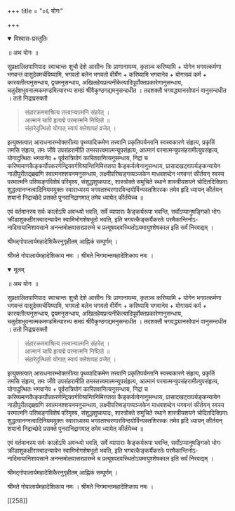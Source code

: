 +++
title = "०६ योगः"

+++


<details open><summary>विश्वास-प्रस्तुतिः</summary>

॥ अथ योगः ॥

सुप्रक्षालितपाणिपादः स्वाचान्तः शुचौ देशे आसीनः त्रिः प्राणानायम्य, कृतञ्च करिष्यामि + योगेन भगवत्कर्मणा भगवन्तं वासुदेवमर्चयिष्यामि, भगवतो बलेन भगवतो वीर्येण + करिष्यामि भगवानेव + योगाख्यं कर्म + कारयतीत्यनुसन्धाय, द्वयमनुसन्धाय, अखिलहेयप्रत्यनीकेत्यादिपूर्वोक्तप्रकारेणानुसन्धाय, चतुर्दशभुवनात्मकमण्डमित्यारभ्य समग्रं श्रीवैकुण्ठगद्यमनुसन्दधीत । तदशक्तौ भगवद्ध्यानसोपानं वानुसन्दधीत । ततो निद्राप्रसक्तौ 

> संहारक्रममाश्रित्य तत्त्वान्यात्मनि संहरेत् ।  
आत्मानं चापि हृत्पद्मे परमात्मनि निष्ठिते ॥  
संहारेदुत्थितो योगात् स्वापं क्लेशापहं व्रजेत् । 

इत्युक्तत्वात् आराधनारम्भोक्तरीत्या पृथ्व्यादिक्रमेण तत्त्वानि प्रकृतिपर्यन्तानि स्वस्वकारणे संहृत्य, प्रकृतिं तमसि संहृत्य, तमः जीवे उपसंहरामीति तमस्तत्त्वमात्मन्युपसंहृत्य, आत्मानं परमात्मन्युपसंहरामीत्युपसंहृत्य, योगादुत्थितः भगवानेव + पूर्वरात्रियोगं कारितवानित्यनुसन्धाय, निद्रां च करिष्यमाणकैङ्कर्योपकरणेन्द्रियवर्गविश्रान्तिनिमित्ततया कैङ्कर्यत्वेनानुसन्धाय, प्रासादखट्वापर्यङ्कन्यायेन नाडीपुरीतद्ब्रह्मणि स्वात्मनश्शयनमनुसन्धाय, लक्ष्मीपरिष्वङ्गव्यञ्जकेन माधवशब्देन भगवन्तं कीर्तयन् स्वस्य परमात्मनि परिष्वङ्गविशेषं परिमृश्य, संशुद्धशुष्कपादः, शास्त्रोक्ते समुचिते स्थाने शास्त्रीयशयने चोदितदिक्छिराः शुद्धत्वानग्नत्वादिनियमयुक्तः स्वाराध्यस्य भगवतश्चरणारविन्दयोर्विन्यस्तशिरस्कः तमेव हृदि ध्यायन् कीर्तयन् शयानो निद्राच्छेदे प्रसक्ते पुनरानिद्रागमात् तमेव ध्यायेत् कीर्तयेच्च ॥

एवं वर्तमानस्य सर्वः कालोऽपि अवन्ध्यो भवति, सर्वे व्यापाराः कैङ्कर्यरूपा भवन्ति, सर्वोऽप्यानुषङ्गिको भोगः क्रीडाशुकक्षीरास्वादन्यायेन स्वामिभोगशेषभूतो भवति, इति भगवत्कैङ्कर्यैकरतेः परमैकान्तिनोऽ-नादिमायानिशावसाने अनन्तमोक्षवासरप्रारम्भे च प्रत्यूषवदवस्थितोऽयमायुश्शेषकाल इति सर्वं निरवद्यम् ।

श्रीमद्गोपालार्यमहादेशिकैरनुगृहीतम् आह्निकं सम्पूर्णम् ।

श्रीमते गोपालार्यमहादेशिकाय नमः । श्रीमते निगमान्तमहादेशिकाय नमः ।
</details>

<details open><summary>मूलम्</summary>

॥ अथ योगः ॥

सुप्रक्षालितपाणिपादः स्वाचान्तः शुचौ देशे आसीनः त्रिः प्राणानायम्य, कृतञ्च करिष्यामि + योगेन भगवत्कर्मणा भगवन्तं वासुदेवमर्चयिष्यामि, भगवतो बलेन भगवतो वीर्येण + करिष्यामि भगवानेव + योगाख्यं कर्म + कारयतीत्यनुसन्धाय, द्वयमनुसन्धाय, अखिलहेयप्रत्यनीकेत्यादिपूर्वोक्तप्रकारेणानुसन्धाय, चतुर्दशभुवनात्मकमण्डमित्यारभ्य समग्रं श्रीवैकुण्ठगद्यमनुसन्दधीत । तदशक्तौ भगवद्ध्यानसोपानं वानुसन्दधीत । ततो निद्राप्रसक्तौ 

> संहारक्रममाश्रित्य तत्त्वान्यात्मनि संहरेत् ।  
आत्मानं चापि हृत्पद्मे परमात्मनि निष्ठिते ॥  
संहारेदुत्थितो योगात् स्वापं क्लेशापहं व्रजेत् । 

इत्युक्तत्वात् आराधनारम्भोक्तरीत्या पृथ्व्यादिक्रमेण तत्त्वानि प्रकृतिपर्यन्तानि स्वस्वकारणे संहृत्य, प्रकृतिं तमसि संहृत्य, तमः जीवे उपसंहरामीति तमस्तत्त्वमात्मन्युपसंहृत्य, आत्मानं परमात्मन्युपसंहरामीत्युपसंहृत्य, योगादुत्थितः भगवानेव + पूर्वरात्रियोगं कारितवानित्यनुसन्धाय, निद्रां च करिष्यमाणकैङ्कर्योपकरणेन्द्रियवर्गविश्रान्तिनिमित्ततया कैङ्कर्यत्वेनानुसन्धाय, प्रासादखट्वापर्यङ्कन्यायेन नाडीपुरीतद्ब्रह्मणि स्वात्मनश्शयनमनुसन्धाय, लक्ष्मीपरिष्वङ्गव्यञ्जकेन माधवशब्देन भगवन्तं कीर्तयन् स्वस्य परमात्मनि परिष्वङ्गविशेषं परिमृश्य, संशुद्धशुष्कपादः, शास्त्रोक्ते समुचिते स्थाने शास्त्रीयशयने चोदितदिक्छिराः शुद्धत्वानग्नत्वादिनियमयुक्तः स्वाराध्यस्य भगवतश्चरणारविन्दयोर्विन्यस्तशिरस्कः तमेव हृदि ध्यायन् कीर्तयन् शयानो निद्राच्छेदे प्रसक्ते पुनरानिद्रागमात् तमेव ध्यायेत् कीर्तयेच्च ॥

एवं वर्तमानस्य सर्वः कालोऽपि अवन्ध्यो भवति, सर्वे व्यापाराः कैङ्कर्यरूपा भवन्ति, सर्वोऽप्यानुषङ्गिको भोगः क्रीडाशुकक्षीरास्वादन्यायेन स्वामिभोगशेषभूतो भवति, इति भगवत्कैङ्कर्यैकरतेः परमैकान्तिनोऽ-नादिमायानिशावसाने अनन्तमोक्षवासरप्रारम्भे च प्रत्यूषवदवस्थितोऽयमायुश्शेषकाल इति सर्वं निरवद्यम् ।

श्रीमद्गोपालार्यमहादेशिकैरनुगृहीतम् आह्निकं सम्पूर्णम् ।

श्रीमते गोपालार्यमहादेशिकाय नमः । श्रीमते निगमान्तमहादेशिकाय नमः ।
</details>

[[258]]